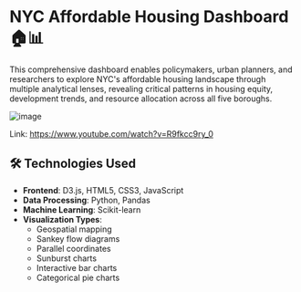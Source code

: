 # NYC Affordable Housing Dashboard 🏠📊
This comprehensive dashboard enables policymakers, urban planners, and researchers to explore NYC's affordable housing landscape through multiple analytical lenses, revealing critical patterns in housing equity, development trends, and resource allocation across all five boroughs.

![image](https://github.com/user-attachments/assets/bd02950c-9612-4d82-b4ee-50068ab70782)

Link: https://www.youtube.com/watch?v=R9fkcc9ry_0

## 🛠️ Technologies Used

- **Frontend**: D3.js, HTML5, CSS3, JavaScript
- **Data Processing**: Python, Pandas 
- **Machine Learning**: Scikit-learn
- **Visualization Types**: 
  - Geospatial mapping
  - Sankey flow diagrams
  - Parallel coordinates
  - Sunburst charts
  - Interactive bar charts
  - Categorical pie charts


